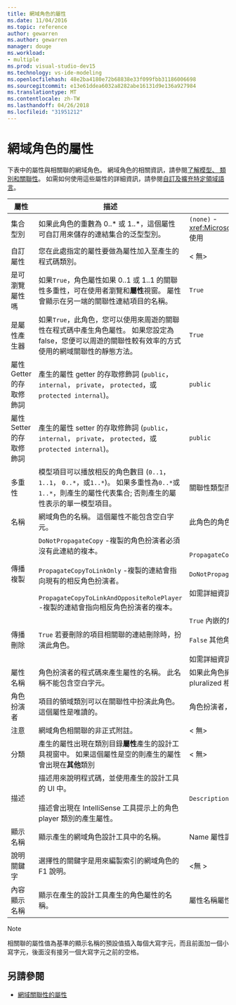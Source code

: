 ```yaml
---
title: 網域角色的屬性
ms.date: 11/04/2016
ms.topic: reference
author: gewarren
ms.author: gewarren
manager: douge
ms.workload:
- multiple
ms.prod: visual-studio-dev15
ms.technology: vs-ide-modeling
ms.openlocfilehash: 48e2ba4180e72b68838e33f099fbb31186006698
ms.sourcegitcommit: e13e61ddea6032a8282abe16131d9e136a927984
ms.translationtype: MT
ms.contentlocale: zh-TW
ms.lasthandoff: 04/26/2018
ms.locfileid: "31951212"
---
```

# <a name="properties-of-domain-roles"></a>網域角色的屬性
下表中的屬性與相關聯的網域角色。 網域角色的相關資訊，請參閱[了解模型、 類別和關聯性](../modeling/understanding-models-classes-and-relationships.md)。 如需如何使用這些屬性的詳細資訊，請參閱[自訂及擴充特定領域語言](../modeling/customizing-and-extending-a-domain-specific-language.md)。

|屬性|描述|預設|
|--------------|-----------------|-------------|
|集合型別|如果此角色的重數為 0..* 或 1..\*，這個屬性可自訂用來儲存的連結集合的泛型型別。|`(none)` - <xref:Microsoft.VisualStudio.Modeling.LinkedElementCollection%601> 使用|
|自訂屬性|您在此處指定的屬性要做為屬性加入至產生的程式碼類別。|< 無\>|
|是可瀏覽屬性嗎|如果`True`，角色屬性如果 0..1 或 1..1 的關聯性多重性，可在使用者瀏覽和**屬性**視窗。 屬性會顯示在另一端的關聯性連結項目的名稱。|`True`|
|是屬性產生器|如果`True`，此角色，您可以使用來周遊的關聯性在程式碼中產生角色屬性。 如果您設定為 false，您便可以周遊的關聯性較有效率的方式使用的網域關聯性的靜態方法。|`True`|
|屬性 Getter 的存取修飾詞|產生的屬性 getter 的存取修飾詞 (`public`， `internal`， `private`， `protected`，或`protected internal`)。|`public`|
|屬性 Setter 的存取修飾詞|產生的屬性 setter 的存取修飾詞 (`public`， `internal`， `private`， `protected`，或`protected internal`)。|`public`|
|多重性|模型項目可以播放相反的角色數目 (`0..1`， `1..1`， `0..*`，或`1..*`)。 如果多重性為`0..*`或`1..*`，則產生的屬性代表集合; 否則產生的屬性表示的單一模型項目。|關聯性類型而定，以及是否這是關聯性中的來源或目標角色。|
|名稱|網域角色的名稱。 這個屬性不能包含空白字元。|此角色的角色扮演者的領域類別名稱。|
|傳播複製|`DoNotPropagateCopy` -複製的角色扮演者必須沒有此連結的複本。<br /><br /> `PropagateCopyToLinkOnly` -複製的連結會指向現有的相反角色扮演者。<br /><br /> `PropagateCopyToLinkAndOppositeRolePlayer` -複製的連結會指向相反角色扮演者的複本。|`PropagateCopyToLinkAndOppositeRolePlayer` 內嵌來源角色。<br /><br /> `DoNotPropagateCopy` 其他角色。<br /><br /> 如需詳細資訊，請參閱[自訂複製行為](../modeling/customizing-copy-behavior.md)|
|傳播刪除|`True` 若要刪除的項目相關聯的連結刪除時，扮演此角色。|`True` 內嵌的角色的目標。<br /><br /> `False` 其他角色。<br /><br /> 如需詳細資訊，請參閱[自訂刪除行為](../modeling/customizing-deletion-behavior.md)。|
|屬性名稱|角色扮演者的程式碼來產生屬性的名稱。 此名稱不能包含空白字元。|如果此角色擁有零對一的相反角色名稱或一對一的多重性。否則，pluralized 相反的角色名稱。|
|角色扮演者|項目的領域類別可以在關聯性中扮演此角色。 這個屬性是唯讀的。|角色扮演者，此角色的領域類別。|
|注意|網域角色相關聯的非正式附註。|< 無\>|
|分類|產生的屬性出現在類別目錄**屬性**產生的設計工具視窗中。 如果這個屬性是空的則產生的屬性會出現在**其他**類別|< 無\>|
|描述|描述用來說明程式碼，並使用產生的設計工具的 UI 中。<br /><br /> 描述會出現在 IntelliSense 工具提示上的角色 player 類別的產生屬性。|`Description for` *角色的完整名稱*|
|顯示名稱|顯示產生的網域角色設計工具中的名稱。|Name 屬性調整過的值。|
|說明關鍵字|選擇性的關鍵字是用來編製索引的網域角色的 F1 說明。|\<無 >|
|內容顯示名稱|顯示在產生的設計工具產生的角色屬性的名稱。|屬性名稱屬性調整過的值。|

> [!NOTE]
> 相關聯的屬性值為基準的顯示名稱的預設值插入每個大寫字元，而且前面加一個小寫字元，後面沒有接另一個大寫字元之前的空格。

## <a name="see-also"></a>另請參閱

- [網域關聯性的屬性](../modeling/properties-of-domain-relationships.md)
